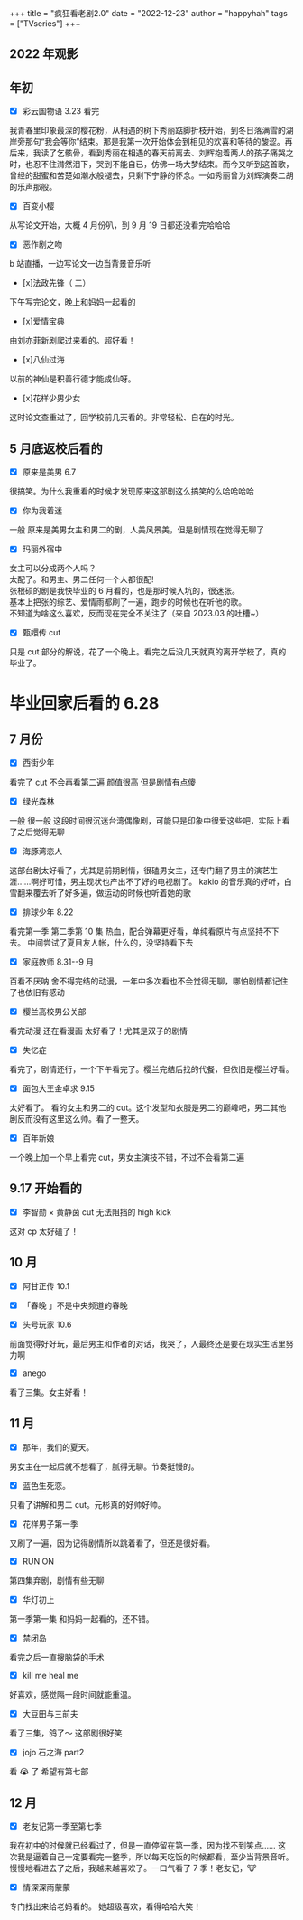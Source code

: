 +++
title = "疯狂看老剧2.0"
date = "2022-12-23"
author = "happyhah"
tags = ["TVseries"]
+++

## 2022 年观影

## 年初

- [x] 彩云国物语 3.23 看完

我青春里印象最深的樱花粉，从相遇的树下秀丽踮脚折枝开始，到冬日落满雪的湖岸旁那句“我会等你”结束。那是我第一次开始体会到相见的欢喜和等待的酸涩。再后来，我读了乞骸骨，看到秀丽在相遇的春天前离去、刘辉抱着两人的孩子痛哭之时，也忍不住潸然泪下，哭到不能自已，仿佛一场大梦结束。而今又听到这首歌，曾经的甜蜜和苦楚如潮水般褪去，只剩下宁静的怀念。一如秀丽曾为刘辉演奏二胡的乐声那般。

- [x] 百变小樱

从写论文开始，大概 4 月份叭，到 9 月 19 日都还没看完哈哈哈

- [x] 恶作剧之吻

b 站直播，一边写论文一边当背景音乐听

- [x]法政先锋（ 二）

下午写完论文，晚上和妈妈一起看的

- [x]爱情宝典

由刘亦菲新剧爬过来看的。超好看！

- [x]八仙过海

以前的神仙是积善行德才能成仙呀。

- [x]花样少男少女

这时论文查重过了，回学校前几天看的。非常轻松、自在的时光。

## 5 月底返校后看的

- [x] 原来是美男 6.7

很搞笑。为什么我重看的时候才发现原来这部剧这么搞笑的么哈哈哈哈

- [x] 你为我着迷

一般 原来是美男女主和男二的剧，人美风景美，但是剧情现在觉得无聊了

- [x] 玛丽外宿中

女主可以分成两个人吗？<br>
太配了。和男主、男二任何一个人都很配!<br>
张根硕的剧是我快毕业的 6 月看的，也是那时候入坑的，很迷张。<br>
基本上把张的综艺、爱情雨都刷了一遍，跑步的时候也在听他的歌。<br>
不知道为啥这么喜欢，反而现在完全不关注了（来自 2023.03 的吐槽~）

- [x] 甄嬛传 cut

只是 cut 部分的解说，花了一个晚上。看完之后没几天就真的离开学校了，真的毕业了。<br>

# 毕业回家后看的 6.28

## 7 月份

- [x] 西街少年

看完了 cut 不会再看第二遍 颜值很高 但是剧情有点傻

- [x] 绿光森林

一般 很一般
这段时间很沉迷台湾偶像剧，可能只是印象中很爱这些吧，实际上看了之后觉得无聊

- [x] 海豚湾恋人

这部台剧太好看了，尤其是前期剧情，很磕男女主，还专门翻了男主的演艺生涯……啊好可惜，男主现状也产出不了好的电视剧了。
kakio 的音乐真的好听，白雪翻来覆去听了好多遍，做运动的时候也听着她的歌

- [x] 排球少年 8.22

看完第一季 第二季第 10 集
热血，配合弹幕更好看，单纯看原片有点坚持不下去。
中间尝试了夏目友人帐，什么的，没坚持看下去

- [x] 家庭教师 8.31--9 月

百看不厌呐 舍不得完结的动漫，一年中多次看也不会觉得无聊，哪怕剧情都记住了也依旧有感动

- [x] 樱兰高校男公关部

看完动漫 还在看漫画 太好看了！尤其是双子的剧情

- [x] 失忆症

看完了，剧情还行，一个下午看完了。樱兰完结后找的代餐，但依旧是樱兰好看。

- [x] 面包大王金卓求 9.15

太好看了。
看的女主和男二的 cut。这个发型和衣服是男二的巅峰吧，男二其他剧反而没有这里这么帅。看了一整天。

- [x] 百年新娘

一个晚上加一个早上看完 cut，男女主演技不错，不过不会看第二遍

## 9.17 开始看的

- [x] 李智勋 × 黄静茵 cut 无法阻挡的 high kick

这对 cp 太好磕了！

## 10 月

- [x] 阿甘正传 10.1

- [x] 「春晚 」不是中央频道的春晚
- [x] 头号玩家 10.6

前面觉得好好玩，最后男主和作者的对话，我哭了，人最终还是要在现实生活里努力啊

- [x] anego

看了三集。女主好看！

## 11 月

- [x] 那年，我们的夏天。

男女主在一起后就不想看了，腻得无聊。节奏挺慢的。

- [x] 蓝色生死恋。

只看了讲解和男二 cut。元彬真的好帅好帅。

- [x] 花样男子第一季

又刷了一遍，因为记得剧情所以跳着看了，但还是很好看。

- [x] RUN ON

第四集弃剧，剧情有些无聊

- [x] 华灯初上

第一季第一集 和妈妈一起看的，还不错。

- [x] 禁闭岛

看完之后一直搜脑袋的手术

- [x] kill me heal me

好喜欢，感觉隔一段时间就能重温。

- [x] 大豆田与三前夫

看了三集，鸽了～ 这部剧很好笑

- [x] jojo 石之海 part2

看 😭 了 希望有第七部

## 12 月

- [x] 老友记第一季至第七季

我在初中的时候就已经看过了，但是一直停留在第一季，因为找不到笑点……
这次我是逼着自己一定要看完一整季，所以每天吃饭的时候都看，至少当背景音听。
慢慢地看进去了之后，我越来越喜欢了。一口气看了 7 季！老友记，🐮

- [x] 情深深雨蒙蒙

专门找出来给老妈看的。
她超级喜欢，看得哈哈大笑！
